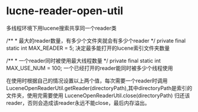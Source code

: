 # lucne-reader-open-util
多线程环境下用lucene搜索共享同一个reader类

/**
	 * 最大的reader数量，有多少个文件夹就会有多少个reader
	 */
	private final static int MAX_READER = 5; 决定最多能打开的lucene索引文件夹数量

/**
	 * 一个reader同时被使用最大线程数量
	 */
	private final static int MAX_USE_NUM = 100; 一个已经打开的reader能同时被多少个线程使用

在使用时根据自己的情况设置以上两个值，每次需要一个reader时调用 LuceneOpenReaderUtil.getReader(directoryPath),其中directoryPath是索引的文件夹，使用完需要使用 LuceneOpenReaderUtil.close(directoryPath) 归还该reader，否则会造成该reader永远不能close，最后内存溢出。
